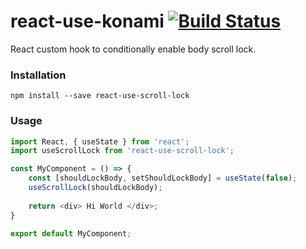 # react-use-konami [![Build Status](https://travis-ci.org/moldy530/react-use-scroll-lock.svg?branch=master)](https://travis-ci.org/moldy530/react-use-scroll-lock)
React custom hook to conditionally enable body scroll lock.

### Installation
``` 
npm install --save react-use-scroll-lock
```

### Usage
```js
import React, { useState } from 'react';
import useScrollLock from 'react-use-scroll-lock';

const MyComponent = () => {
    const [shouldLockBody, setShouldLockBody] = useState(false);
    useScrollLock(shouldLockBody);
    
    return <div> Hi World </div>;
}

export default MyComponent;
```
